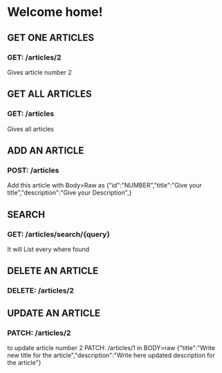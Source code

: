 # Welcome home!   

## GET ONE ARTICLES
### GET: /articles/2 
  Gives article number 2  

## GET ALL ARTICLES
### GET: /articles 
  Gives all articles  
  
## ADD AN ARTICLE
### POST: /articles 
  Add this article
  with Body>Raw as {"id":"NUMBER","title":"Give your title","description":"Give your Description",} 

## SEARCH
### GET: /articles/search/{query}
  It will List every where found
  
## DELETE AN ARTICLE
###  DELETE: /articles/2 

## UPDATE AN ARTICLE
###  PATCH: /articles/2 
  to update article number 2  PATCH: /articles/1 in BODY>raw {"title":"Write new title for the article","description":"Write here updated description for the article"}  

